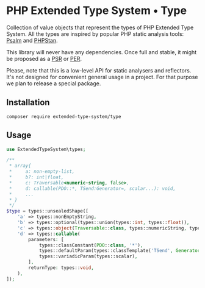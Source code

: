 # PHP Extended Type System • Type

Collection of value objects that represent the types of PHP Extended Type System.
All the types are inspired by popular PHP static analysis tools: [Psalm](https://psalm.dev/) and [PHPStan](https://phpstan.org/).

This library will never have any dependencies. Once full and stable, it might be proposed as a [PSR](https://www.php-fig.org/psr/) or [PER](https://www.php-fig.org/per/).

Please, note that this is a low-level API for static analysers and reflectors. It's not designed for convenient general usage in a project.
For that purpose we plan to release a special package. 

## Installation

```
composer require extended-type-system/type
```

## Usage

```php
use ExtendedTypeSystem\types;

/**
 * array{
 *     a: non-empty-list,
 *     b?: int|float,
 *     c: Traversable<numeric-string, false>,
 *     d: callable(PDO::*, TSend:Generator=, scalar...): void,
 *     ...
 * }
 */
$type = types::unsealedShape([
    'a' => types::nonEmptyString,
    'b' => types::optional(types::union(types::int, types::float)),
    'c' => types::object(Traversable::class, types::numericString, types::false),
    'd' => types::callable(
        parameters: [
            types::classConstant(PDO::class, '*'),
            types::defaultParam(types::classTemplate('TSend', Generator::class)),
            types::variadicParam(types::scalar),
        ],
        returnType: types::void,
    ),
]);
```
